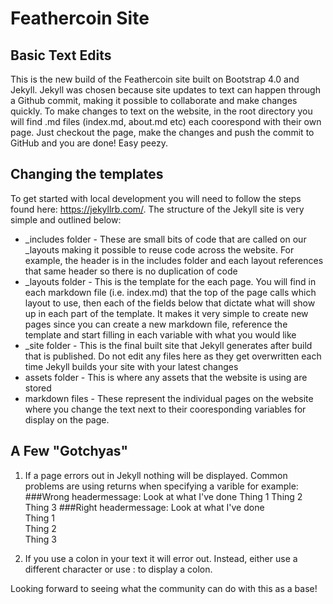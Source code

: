 # Feathercoin Site

## Basic Text Edits
This is the new build of the Feathercoin site built on Bootstrap 4.0 and Jekyll.  Jekyll was chosen because site updates to text can happen through a Github commit, making it possible to collaborate and make changes quickly.  To make changes to text on the website, in the root directory you will find .md files (index.md, about.md etc) each coorespond with their own page.  Just checkout the page, make the changes and push the commit to GitHub and you are done!  Easy peezy.

## Changing the templates
To get started with local development you will need to follow the steps found here: https://jekyllrb.com/.  The structure of the Jekyll site is very simple and outlined below:

* _includes folder - These are small bits of code that are called on our _layouts making it possible to reuse code across the website.  For example, the header is in the includes folder and each layout references that same header so there is no duplication of code
* _layouts folder - This is the template for the each page.  You will find in each markdown file (i.e. index.md) that the top of the page calls which layout to use, then each of the fields below that dictate what will show up in each part of the template.  It makes it very simple to create new pages since you can create a new markdown file, reference the template and start filling in each variable with what you would like
* _site folder - This is the final built site that Jekyll generates after build that is published.  Do not edit any files here as they get overwritten each time Jekyll builds your site with your latest changes
* assets folder - This is where any assets that the website is using are stored
* markdown files - These represent the individual pages on the website where you change the text next to their cooresponding variables for display on the page.

## A Few "Gotchyas"

1. If a page errors out in Jekyll nothing will be displayed.  Common problems are using returns when specifying a varible for example:
###Wrong
headermessage: Look at what I've done
Thing 1
Thing 2
Thing 3
###Right
headermessage: Look at what I've done <br> Thing 1 <br> Thing 2 <br> Thing 3

2. If you use a colon in your text it will error out.  Instead, either use a different character or use &#58; to display a colon.

Looking forward to seeing what the community can do with this as a base!
